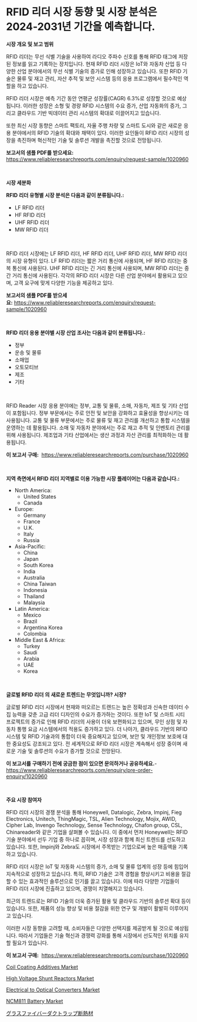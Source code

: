 <p><h1>RFID 리더 시장 동향 및 시장 분석은 2024-2031년 기간을 예측합니다.</h1></p><p><strong>시장 개요 및 보고 범위</strong></p>
<p><p>RFID 리더는 무선 식별 기술을 사용하여 라디오 주파수 신호를 통해 RFID 태그에 저장된 정보를 읽고 기록하는 장치입니다. 현재 RFID 리더 시장은 IoT와 자동차 산업 등 다양한 산업 분야에서의 무선 식별 기술의 증가로 인해 성장하고 있습니다. 또한 RFID 기술은 물류 및 재고 관리, 자산 추적 및 보안 시스템 등의 응용 프로그램에서 필수적인 역할을 하고 있습니다.</p><p>RFID 리더 시장은 예측 기간 동안 연평균 성장률(CAGR) 6.3%로 성장할 것으로 예상됩니다. 이러한 성장은 소형 및 경량 RFID 시스템의 수요 증가, 산업 자동화의 증가, 그리고 클라우드 기반 빅데이터 관리 시스템의 확대로 이끌어지고 있습니다.</p><p>또한 최신 시장 동향은 스마트 팩토리, 자율 주행 차량 및 스마트 도시와 같은 새로운 응용 분야에서의 RFID 기술의 확대와 채택이 있다. 이러한 요인들이 RFID 리더 시장의 성장을 촉진하며 혁신적인 기술 및 솔루션 개발을 촉진할 것으로 전망됩니다.</p></p>
<p><strong>보고서의 샘플 PDF를 받으세요:</strong> <a href="https://www.reliableresearchreports.com/enquiry/request-sample/1020960">https://www.reliableresearchreports.com/enquiry/request-sample/1020960</a></p>
<p>&nbsp;</p>
<p><strong>시장 세분화</strong></p>
<p><strong>RFID 리더 유형별 시장 분석은 다음과 같이 분류됩니다.:</strong></p>
<p><ul><li>LF RFID 리더</li><li>HF RFID 리더</li><li>UHF RFID 리더</li><li>MW RFID 리더</li></ul></p>
<p>&nbsp;</p>
<p><p>RFID 리더 시장에는 LF RFID 리더, HF RFID 리더, UHF RFID 리더, MW RFID 리더의 시장 유형이 있다. LF RFID 리더는 짧은 거리 통신에 사용되며, HF RFID 리더는 중복 통신에 사용된다. UHF RFID 리더는 긴 거리 통신에 사용되며, MW RFID 리더는 중간 거리 통신에 사용된다. 각각의 RFID 리더 시장은 다른 산업 분야에서 활용되고 있으며, 고객 요구에 맞게 다양한 기능을 제공하고 있다.</p></p>
<p><strong>보고서의 샘플 PDF를 받으세요:</strong>&nbsp;<a href="https://www.reliableresearchreports.com/enquiry/request-sample/1020960">https://www.reliableresearchreports.com/enquiry/request-sample/1020960</a></p>
<p>&nbsp;</p>
<p><strong> RFID 리더 응용 분야별 시장 산업 조사는 다음과 같이 분류됩니다.:</strong></p>
<p><ul><li>정부</li><li>운송 및 물류</li><li>소매업</li><li>오토모티브</li><li>제조</li><li>기타</li></ul></p>
<p>&nbsp;</p>
<p><p>RFID Reader 시장 응용 분야에는 정부, 교통 및 물류, 소매, 자동차, 제조 및 기타 산업이 포함됩니다. 정부 부문에서는 주로 안전 및 보안을 강화하고 효율성을 향상시키는 데 사용됩니다. 교통 및 물류 부문에서는 주로 물류 및 재고 관리를 개선하고 통합 시스템을 운영하는 데 활용됩니다. 소매 및 자동차 분야에서는 주로 재고 추적 및 인벤토리 관리를 위해 사용됩니다. 제조업과 기타 산업에서는 생산 과정과 자산 관리를 최적화하는 데 활용됩니다.</p></p>
<p><strong>이 보고서 구매:</strong>&nbsp; <a href="https://www.reliableresearchreports.com/purchase/1020960">https://www.reliableresearchreports.com/purchase/1020960</a></p>
<p>&nbsp;</p>
<p><strong>지역 측면에서 RFID 리더 지역별로 이용 가능한 시장 플레이어는 다음과 같습니다.:</strong></p>
<p><ul>
    <li>
        North America:
        <ul>
            <li>United States</li>
            <li>Canada</li>
        </ul>
    </li>
    <li>
        Europe:
        <ul>
            <li>Germany</li>
            <li>France</li>
            <li>U.K.</li>
            <li>Italy</li>
            <li>Russia</li>
        </ul>
    </li>
    <li>
        Asia-Pacific:
        <ul>
            <li>China</li>
            <li>Japan</li>
            <li>South Korea</li>
            <li>India</li>
            <li>Australia</li>
            <li>China Taiwan</li>
            <li>Indonesia</li>
            <li>Thailand</li>
            <li>Malaysia</li>
        </ul>
    </li>
    <li>
        Latin America:
        <ul>
            <li>Mexico</li>
            <li>Brazil</li>
            <li>Argentina Korea</li>
            <li>Colombia</li>
        </ul>
    </li>
    <li>
        Middle East & Africa:
        <ul>
            <li>Turkey</li>
            <li>Saudi</li>
            <li>Arabia</li>
            <li>UAE</li>
            <li>Korea</li>
        </ul>
    </li>
    </ul></p>
<p>&nbsp;</p>
<p><strong>글로벌 RFID 리더 의 새로운 트렌드는 무엇입니까? 시장?</strong></p>
<p><p>글로벌 RFID 리더 시장에서 현재와 떠오르는 트렌드는 높은 정확성과 신속한 데이터 수집 능력을 갖춘 고급 리더 디자인의 수요가 증가하는 것이다. 또한 IoT 및 스마트 시티 프로젝트의 증가로 인해 RFID 리더의 사용이 더욱 보편화되고 있으며, 무인 상점 및 자동차 통행 요금 시스템에서의 적용도 증가하고 있다. 더 나아가, 클라우드 기반의 RFID 시스템 및 RFID 기술과의 통합이 더욱 중요해지고 있으며, 보안 및 개인정보 보호에 대한 중요성도 강조되고 있다. 전 세계적으로 RFID 리더 시장은 계속해서 성장 중이며 새로운 기술 및 솔루션의 수요가 증가할 것으로 전망된다.</p></p>
<p><strong>이 보고서를 구매하기 전에 궁금한 점이 있으면 문의하거나 공유하세요.</strong>- <a href="https://www.reliableresearchreports.com/enquiry/pre-order-enquiry/1020960">https://www.reliableresearchreports.com/enquiry/pre-order-enquiry/1020960</a></p>
<p>&nbsp;</p>
<p><strong>주요 시장 참여자</strong></p>
<p><p>RFID 리더 시장의 경쟁 분석을 통해 Honeywell, Datalogic, Zebra, Impinj, Fieg Electronics, Unitech, ThingMagic, TSL, Alien Technology, Mojix, AWID, Cipher Lab, Invengo Technology, Sense Technology, Chafon group, CSL, Chinareader와 같은 기업을 살펴볼 수 있습니다. 이 중에서 먼저 Honeywell는 RFID 기술 분야에서 선두 기업 중 하나로 꼽히며, 시장 성장과 함께 최신 트렌드를 선도하고 있습니다. 또한, Impinj와 Zebra도 시장에서 주목받는 기업으로써 높은 매출액을 기록하고 있습니다.</p><p>RFID 리더 시장은 IoT 및 자동화 시스템의 증가, 소매 및 물류 업계의 성장 등에 힘입어 지속적으로 성장하고 있습니다. 특히, RFID 기술은 고객 경험을 향상시키고 비용을 절감할 수 있는 효과적인 솔루션으로 인기를 끌고 있습니다. 이에 따라 다양한 기업들이 RFID 리더 시장에 진출하고 있으며, 경쟁이 치열해지고 있습니다.</p><p>최근의 트렌드로는 RFID 기술의 더욱 증가된 활용 및 클라우드 기반의 솔루션 확대 등이 있습니다. 또한, 제품의 성능 향상 및 비용 절감을 위한 연구 및 개발이 활발히 이루어지고 있습니다.</p><p>이러한 시장 동향을 고려할 때, 소비자들은 다양한 선택지를 제공받게 될 것으로 예상됩니다. 따라서 기업들은 기술 혁신과 경쟁력 강화를 통해 시장에서 선도적인 위치를 유지할 필요가 있습니다.</p></p>
<p><strong>이 보고서 구매:</strong>&nbsp;&nbsp;<a href="https://www.reliableresearchreports.com/purchase/1020960">https://www.reliableresearchreports.com/purchase/1020960</a></p>
<p><p><a href="https://issuu.com/reportprime-2/docs/coil-coating-additives-market-size-2030.pptx">Coil Coating Additives Market</a></p><p><a href="https://view.publitas.com/reportprime-1/high-voltage-shunt-reactors-market-size-share-trends-analysis-report-by-material-by-type-by-end-user-by-region-and-segment-forecasts-2024-2031-4kbdx7vo9oob/">High Voltage Shunt Reactors Market</a></p><p><a href="https://mire-aunt-385.notion.site/Electrical-to-Optical-Converters-Market-Size-Growth-Outlook-from-2024-to-2031-projecting-at-Market-c5320bf961f84f3383975aedf4c13ee7">Electrical to Optical Converters Market</a></p><p><a href="https://view.publitas.com/reportprime-1/ncm811-battery-market-size-focuses-on-market-dynamics-in-depth-analysis-and-future-projections-of-its-market-forecasted-for-period-from-2024-to-2031/">NCM811 Battery Market</a></p><p><a href="https://github.com/ksxzwxabcuynh011/Market-Research-Report-List-1/blob/main/9279819189029.md">グラスファイバーダクトラップ断熱材</a></p></p>
